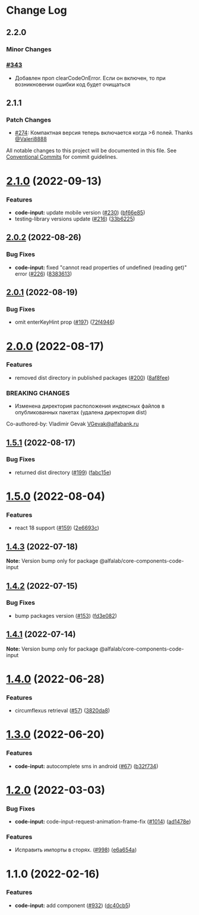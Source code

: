 # Change Log

## 2.2.0

### Minor Changes

### [#343](https://github.com/core-ds/core-components/pull/343)

-   Добавлен проп clearCodeOnError. Если он включен, то при возникновении ошибки код будет очищаться

## 2.1.1

### Patch Changes

-   [#274](https://github.com/core-ds/core-components/pull/274): Компактная версия теперь включается когда >6 полей. Thanks [@Valeri8888](https://github.com/Valeri8888)

All notable changes to this project will be documented in this file.
See [Conventional Commits](https://conventionalcommits.org) for commit guidelines.

# [2.1.0](https://github.com/core-ds/core-components/compare/@alfalab/core-components-code-input@2.0.2...@alfalab/core-components-code-input@2.1.0) (2022-09-13)

### Features

-   **code-input:** update mobile version ([#230](https://github.com/core-ds/core-components/issues/230)) ([bf66e85](https://github.com/core-ds/core-components/commit/bf66e85b147e22be13f1a62d945aba6012d5ccf5))
-   testing-library versions update ([#216](https://github.com/core-ds/core-components/issues/216)) ([33b6225](https://github.com/core-ds/core-components/commit/33b62259a1332f535f367502590ea37e7ad051d4))

## [2.0.2](https://github.com/core-ds/core-components/compare/@alfalab/core-components-code-input@2.0.1...@alfalab/core-components-code-input@2.0.2) (2022-08-26)

### Bug Fixes

-   **code-input:** fixed "cannot read properties of undefined (reading get)" error ([#226](https://github.com/core-ds/core-components/issues/226)) ([8383613](https://github.com/core-ds/core-components/commit/838361388979acc184fb213f96c9e4ab43333fbc))

## [2.0.1](https://github.com/core-ds/core-components/compare/@alfalab/core-components-code-input@2.0.0...@alfalab/core-components-code-input@2.0.1) (2022-08-19)

### Bug Fixes

-   omit enterKeyHint prop ([#197](https://github.com/core-ds/core-components/issues/197)) ([72f4946](https://github.com/core-ds/core-components/commit/72f494623c282f61b45539fa1c13d5c45bc5180c))

# [2.0.0](https://github.com/core-ds/core-components/compare/@alfalab/core-components-code-input@1.5.1...@alfalab/core-components-code-input@2.0.0) (2022-08-17)

### Features

-   removed dist directory in published packages ([#200](https://github.com/core-ds/core-components/issues/200)) ([8af8fee](https://github.com/core-ds/core-components/commit/8af8fee53ca0bd19fa2d1ca1422e0df23096e2c8))

### BREAKING CHANGES

-   Изменена директория расположения индексных файлов в опубликованных пакетах (удалена
    директория dist)

Co-authored-by: Vladimir Gevak <VGevak@alfabank.ru>

## [1.5.1](https://github.com/core-ds/core-components/compare/@alfalab/core-components-code-input@1.5.0...@alfalab/core-components-code-input@1.5.1) (2022-08-17)

### Bug Fixes

-   returned dist directory ([#199](https://github.com/core-ds/core-components/issues/199)) ([fabc15e](https://github.com/core-ds/core-components/commit/fabc15effa1457ca65ec7238206f1b1fc2a2a613))

# [1.5.0](https://github.com/core-ds/core-components/compare/@alfalab/core-components-code-input@1.4.3...@alfalab/core-components-code-input@1.5.0) (2022-08-04)

### Features

-   react 18 support ([#159](https://github.com/core-ds/core-components/issues/159)) ([2e6693c](https://github.com/core-ds/core-components/commit/2e6693c62f534e333aadb7d3fff4ffd78ac84c63))

## [1.4.3](https://github.com/core-ds/core-components/compare/@alfalab/core-components-code-input@1.4.2...@alfalab/core-components-code-input@1.4.3) (2022-07-18)

**Note:** Version bump only for package @alfalab/core-components-code-input

## [1.4.2](https://github.com/core-ds/core-components/compare/@alfalab/core-components-code-input@1.4.1...@alfalab/core-components-code-input@1.4.2) (2022-07-15)

### Bug Fixes

-   bump packages version ([#153](https://github.com/core-ds/core-components/issues/153)) ([fd3e082](https://github.com/core-ds/core-components/commit/fd3e08205672129cdce04e1000c673f2cd9c10da))

## [1.4.1](https://github.com/core-ds/core-components/compare/@alfalab/core-components-code-input@1.4.0...@alfalab/core-components-code-input@1.4.1) (2022-07-14)

**Note:** Version bump only for package @alfalab/core-components-code-input

# [1.4.0](https://github.com/core-ds/core-components/compare/@alfalab/core-components-code-input@1.3.0...@alfalab/core-components-code-input@1.4.0) (2022-06-28)

### Features

-   circumflexus retrieval ([#57](https://github.com/core-ds/core-components/issues/57)) ([3820da8](https://github.com/core-ds/core-components/commit/3820da818bcdcbee6904c648b3e29c3c828fe202))

# [1.3.0](https://github.com/core-ds/core-components/compare/@alfalab/core-components-code-input@1.2.3...@alfalab/core-components-code-input@1.3.0) (2022-06-20)

### Features

-   **code-input:** autocomplete sms in android ([#67](https://github.com/core-ds/core-components/issues/67)) ([b32f734](https://github.com/core-ds/core-components/commit/b32f73403d5ccce9812368e5f186952a67dca57c))

# [1.2.0](https://github.com/core-ds/core-components/compare/@alfalab/core-components-code-input@1.1.0...@alfalab/core-components-code-input@1.2.0) (2022-03-03)

### Bug Fixes

-   **code-input:** code-input-request-animation-frame-fix ([#1014](https://github.com/core-ds/core-components/issues/1014)) ([ad1478e](https://github.com/core-ds/core-components/commit/ad1478ebfd17679e8a2792462c619f525e5b7bb9))

### Features

-   Исправить импорты в сторях. ([#998](https://github.com/core-ds/core-components/issues/998)) ([e6a654a](https://github.com/core-ds/core-components/commit/e6a654a0599451c7d149484cb61d8067eed083b7))

# 1.1.0 (2022-02-16)

### Features

-   **code-input:** add component ([#932](https://github.com/core-ds/core-components/issues/932)) ([dc40cb5](https://github.com/core-ds/core-components/commit/dc40cb5b28322b4a2dc5735b354a7d45cf34adb9))
